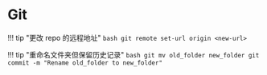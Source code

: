 # Git

!!! tip "更改 repo 的远程地址"
    ```bash
    git remote set-url origin <new-url>
    ```

!!! tip "重命名文件夹但保留历史记录"
    ```bash
    git mv old_folder new_folder
    git commit -m "Rename old_folder to new_folder"
    ```